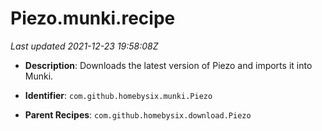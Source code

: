 # Piezo.munki.recipe

_Last updated 2021-12-23 19:58:08Z_

- **Description**: Downloads the latest version of Piezo and imports it into Munki.

- **Identifier**: `com.github.homebysix.munki.Piezo`

- **Parent Recipes**: `com.github.homebysix.download.Piezo`